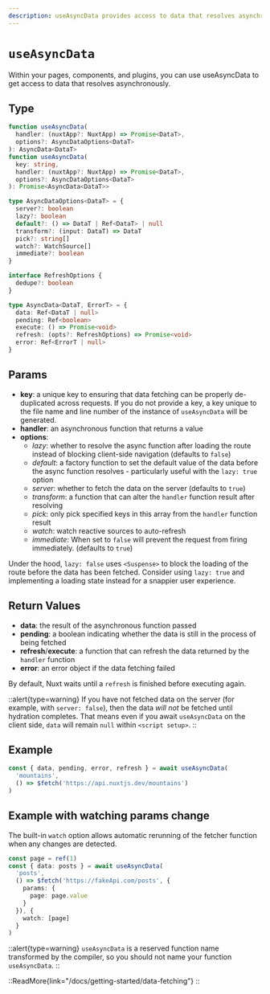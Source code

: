```yaml
---
description: useAsyncData provides access to data that resolves asynchronously.
---
```

# `useAsyncData`

Within your pages, components, and plugins, you can use useAsyncData to get access to data that resolves asynchronously.

## Type

```ts [Signature]
function useAsyncData(
  handler: (nuxtApp?: NuxtApp) => Promise<DataT>,
  options?: AsyncDataOptions<DataT>
): AsyncData<DataT>
function useAsyncData(
  key: string,
  handler: (nuxtApp?: NuxtApp) => Promise<DataT>,
  options?: AsyncDataOptions<DataT>
): Promise<AsyncData<DataT>>

type AsyncDataOptions<DataT> = {
  server?: boolean
  lazy?: boolean
  default?: () => DataT | Ref<DataT> | null
  transform?: (input: DataT) => DataT
  pick?: string[]
  watch?: WatchSource[]
  immediate?: boolean
}

interface RefreshOptions {
  dedupe?: boolean
}

type AsyncData<DataT, ErrorT> = {
  data: Ref<DataT | null>
  pending: Ref<boolean>
  execute: () => Promise<void>
  refresh: (opts?: RefreshOptions) => Promise<void>
  error: Ref<ErrorT | null>
}


```

## Params

* **key**: a unique key to ensuring that data fetching can be properly de-duplicated across requests. If you do not provide a key, a key unique to the file name and line number of the instance of `useAsyncData` will be generated.
* **handler**: an asynchronous function that returns a value
* **options**:
  * _lazy_: whether to resolve the async function after loading the route instead of blocking client-side navigation (defaults to `false`)
  * _default_: a factory function to set the default value of the data before the async function resolves - particularly useful with the `lazy: true` option
  * _server_: whether to fetch the data on the server (defaults to `true`)
  * _transform_: a function that can alter the `handler` function result after resolving
  * _pick_: only pick specified keys in this array from the `handler` function result
  * _watch_: watch reactive sources to auto-refresh
  * _immediate_: When set to `false` will prevent the request from firing immediately. (defaults to `true`)

Under the hood, `lazy: false` uses `<Suspense>` to block the loading of the route before the data has been fetched. Consider using `lazy: true` and implementing a loading state instead for a snappier user experience.

## Return Values

* **data**: the result of the asynchronous function passed
* **pending**: a boolean indicating whether the data is still in the process of being fetched
* **refresh**/**execute**: a function that can refresh the data returned by the `handler` function
* **error**: an error object if the data fetching failed

By default, Nuxt waits until a `refresh` is finished before executing again.

::alert{type=warning}
If you have not fetched data on the server (for example, with `server: false`), then the data _will not_ be fetched until hydration completes. That means even if you await `useAsyncData` on the client side, `data` will remain `null` within `<script setup>`.
::

## Example

```ts
const { data, pending, error, refresh } = await useAsyncData(
  'mountains',
  () => $fetch('https://api.nuxtjs.dev/mountains')
)
```

## Example with watching params change

The built-in `watch` option allows automatic rerunning of the fetcher function when any changes are detected.

```ts
const page = ref(1)
const { data: posts } = await useAsyncData(
  'posts',
  () => $fetch('https://fakeApi.com/posts', {
    params: {
      page: page.value
    }
  }), {
    watch: [page]
  }
)
```

::alert{type=warning}
`useAsyncData` is a reserved function name transformed by the compiler, so you should not name your function `useAsyncData`.
::

::ReadMore{link="/docs/getting-started/data-fetching"}
::
